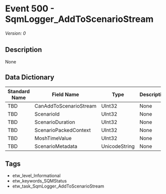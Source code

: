 # Event 500 - SqmLogger_AddToScenarioStream
###### Version: 0

## Description
None

## Data Dictionary
|Standard Name|Field Name|Type|Description|Sample Value|
|---|---|---|---|---|
|TBD|CanAddToScenarioStream|UInt32|None|`None`|
|TBD|ScenarioId|UInt32|None|`None`|
|TBD|ScenarioDuration|UInt32|None|`None`|
|TBD|ScenarioPackedContext|UInt32|None|`None`|
|TBD|MoshTimeValue|UInt32|None|`None`|
|TBD|ScenarioMetadata|UnicodeString|None|`None`|

## Tags
* etw_level_Informational
* etw_keywords_SQMStatus
* etw_task_SqmLogger_AddToScenarioStream